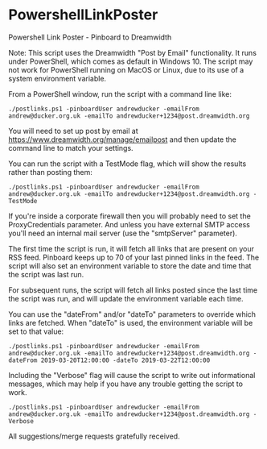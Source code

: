 # PowershellLinkPoster
Powershell Link Poster - Pinboard to Dreamwidth

Note: This script uses the Dreamwidth "Post by Email" functionality.  It runs under PowerShell, which comes as default in Windows 10.
The script may not work for PowerShell running on MacOS or Linux, due to its use of a system environment variable.

From a PowerShell window, run the script with a command line like:

`./postlinks.ps1 -pinboardUser andrewducker -emailFrom andrew@ducker.org.uk -emailTo andrewducker+1234@post.dreamwidth.org`

You will need to set up post by email at https://www.dreamwidth.org/manage/emailpost and then update the command line to match your settings.

You can run the script with a TestMode flag, which will show the results rather than posting them:

`./postlinks.ps1 -pinboardUser andrewducker -emailFrom andrew@ducker.org.uk -emailTo andrewducker+1234@post.dreamwidth.org -TestMode`

If you're inside a corporate firewall then you will probably need to set the ProxyCredentials parameter.  And unless you have external SMTP access you'll need an internal mail server (use the "smtpServer" parameter).

The first time the script is run, it will fetch all links that are present on your RSS feed. Pinboard keeps up to 70 of your last pinned links in the feed.
The script will also set an environment variable to store the date and time that the script was last run.

For subsequent runs, the script will fetch all links posted since the last time the script was run, and will update the environment variable each time.

You can use the "dateFrom" and/or "dateTo" parameters to override which links are fetched. When "dateTo" is used, the environment variable will be set to that value:

`./postlinks.ps1 -pinboardUser andrewducker -emailFrom andrew@ducker.org.uk -emailTo andrewducker+1234@post.dreamwidth.org -dateFrom 2019-03-20T12:00:00 -dateTo 2019-03-22T12:00:00`

Including the "Verbose" flag will cause the script to write out informational messages, which may help if you have any trouble getting the script to work.

`./postlinks.ps1 -pinboardUser andrewducker -emailFrom andrew@ducker.org.uk -emailTo andrewducker+1234@post.dreamwidth.org -Verbose`

All suggestions/merge requests gratefully received.
